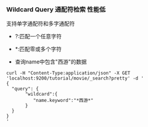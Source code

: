 ### Wildcard Query 通配符检索  性能低
支持单字通配符和多字通配符
* ?:匹配一个任意字符
* *:匹配零或多个字符

* 查询name中包含"西游"的数据
```
curl -H "Content-Type:application/json" -X GET 'localhost:9200/tutorial/movie/_search?pretty' -d '
{
  "query": {
       "wildcard":{
          "name.keyword":"*西游*"
       }
  }
}
'
```
